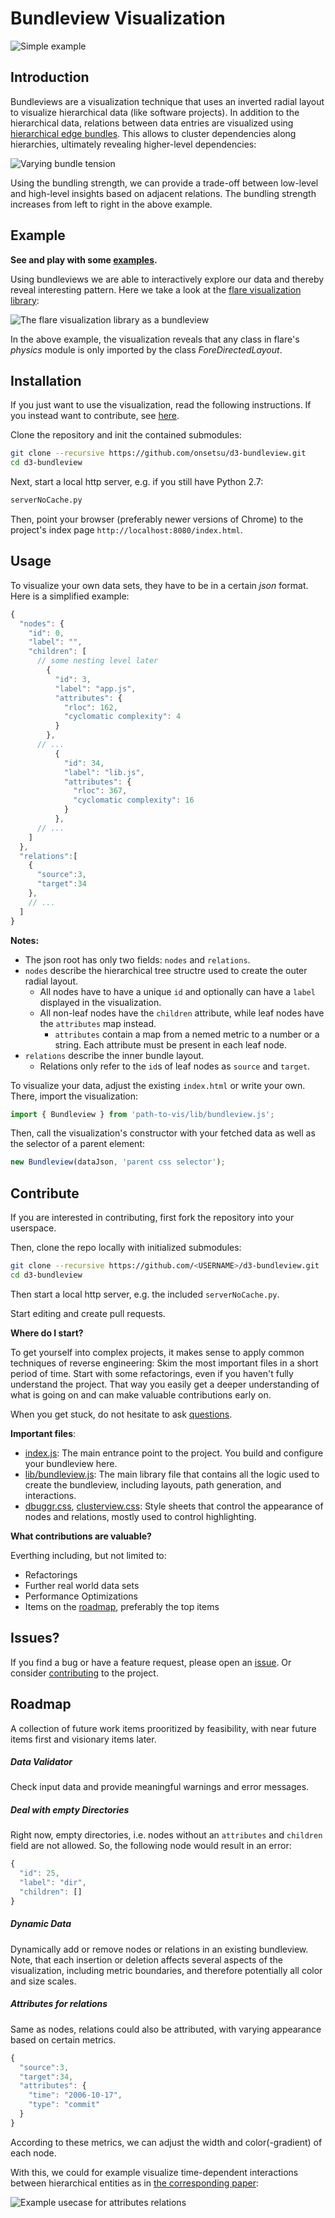 # Bundleview Visualization

![Simple example][generated bundleview]

## Introduction

Bundleviews are a visualization technique that uses an inverted radial layout to visualize hierarchical data (like software projects). In addition to the hierarchical data, relations between data entries are visualized using [hierarchical edge bundles][hierarchical edge bundles paper]. This allows to cluster dependencies along hierarchies, ultimately revealing higher-level dependencies:

![Varying bundle tension][varying bundletension]

Using the bundling strength, we can provide a trade-off between low-level and high-level insights based on adjacent relations. The bundling strength increases from left to right in the above example.

## Example

**See  and play with some [examples][gh-pages].**

Using bundleviews we are able to interactively explore our data and thereby reveal interesting pattern. Here we take a look at the [flare visualization library][flare]:

![The flare visualization library as a bundleview][flare-physics-import]

In the above example, the visualization reveals that any class in flare's *physics* module is only imported by the class *ForeDirectedLayout*.

## Installation
If you just want to use the visualization, read the following instructions. If you instead want to contribute, see [here][section contribute].

Clone the repository and init the contained submodules:
```bash
git clone --recursive https://github.com/onsetsu/d3-bundleview.git
cd d3-bundleview
```

Next, start a local http server, e.g. if you still have Python 2.7:
```bash
serverNoCache.py
```

Then, point your browser (preferably newer versions of Chrome) to the project's index page `http://localhost:8080/index.html`.

## Usage

To visualize your own data sets, they have to be in a certain *json* format. Here is a simplified example:

```js
{
  "nodes": {
    "id": 0,
    "label": "",
    "children": [
      // some nesting level later
        {
          "id": 3,
          "label": "app.js",
          "attributes": {
            "rloc": 162,
            "cyclomatic complexity": 4
          }
        },
      // ...
          {
            "id": 34,
            "label": "lib.js",
            "attributes": {
              "rloc": 367,
              "cyclomatic complexity": 16
            }
          },
      // ...
    ]
  },
  "relations":[
    {
      "source":3,
      "target":34
    },
    // ...
  ]
}
```
**Notes:**
- The json root has only two fields: `nodes` and `relations`.
- `nodes` describe the hierarchical tree structre used to create the outer radial layout.
  - All nodes have to have a unique `id` and optionally can have a `label` displayed in the visualization.
  - All non-leaf nodes have the `children` attribute, while leaf nodes have the `attributes` map instead.
    - `attributes` contain a map from a nemed metric to a number or a string. Each attribute must be present in each leaf node.
- `relations` describe the inner bundle layout.
  - Relations only refer to the `id`s of leaf nodes as `source` and `target`.

To visualize your data, adjust the existing `index.html` or write your own. There, import the visualization:
```js
import { Bundleview } from 'path-to-vis/lib/bundleview.js';
```

Then, call the visualization's constructor with your fetched data as well as the selector of a parent element:
```js
new Bundleview(dataJson, 'parent css selector');
```

## Contribute
If you are interested in contributing, first fork the repository into your userspace.

Then, clone the repo locally with initialized submodules:
```bash
git clone --recursive https://github.com/<USERNAME>/d3-bundleview.git
cd d3-bundleview
```

Then start a local http server, e.g. the included `serverNoCache.py`.

Start editing and create pull requests.

**Where do I start?**

To get yourself into complex projects, it makes sense to apply common techniques of reverse engineering:
Skim the most important files in a short period of time.
Start with some refactorings, even if you haven't fully understand the project.
That way you easily get a deeper understanding of what is going on and can make valuable contributions early on.

When you get stuck, do not hesitate to ask [questions][questions].

**Important files**:

- [index.js](./index.js): The main entrance point to the project. You build and configure your bundleview here. 
- [lib/bundleview.js](./lib/bundleview.js): The main library file that contains all the logic used to create the bundleview, including layouts, path generation, and interactions.
- [dbuggr.css](./dbuggr.css), [clusterview.css](./lib/clusterview.css): Style sheets that control the appearance of nodes and relations, mostly used to control highlighting.

**What contributions are valuable?**

Everthing including, but not limited to:
- Refactorings
- Further real world data sets
- Performance Optimizations
- Items on the [roadmap][section roadmap], preferably the top items

## Issues?
If you find a bug or have a feature request, please open an [issue][issues]. Or consider [contributing][section contribute] to the project.

## Roadmap
A collection of future work items prooritized by feasibility, with near future items first and visionary items later. 

##### Data Validator

Check input data and provide meaningful warnings and error messages.

##### Deal with empty Directories

Right now, empty directories, i.e. nodes without an `attributes` and `children` field are not allowed. So, the following node would result in an error:

```js
{
  "id": 25,
  "label": "dir",
  "children": []
}
```

##### Dynamic Data

Dynamically add or remove nodes or relations in an existing bundleview.
Note, that each insertion or deletion affects several aspects of the visualization, including metric boundaries, and therefore potentially all color and size scales.

##### Attributes for relations

Same as nodes, relations could also be attributed, with varying appearance based on certain metrics.
```js
{
  "source":3,
  "target":34,
  "attributes": {
    "time": "2006-10-17",
    "type": "commit"
  }
}
```
According to these metrics, we can adjust the width and color(-gradient) of each node.

With this, we could for example visualize time-dependent interactions between hierarchical entities as in [the corresponding paper][Cornelissen, 2008]:

![Example usecase for attributes relations][roadmap relation attributes]





[section contribute]: ./README.md#contribute
[section roadmap]: ./README.md#roadmap

[hierarchical edge bundles paper]: http://citeseerx.ist.psu.edu/viewdoc/download?doi=10.1.1.220.8113&rep=rep1&type=pdf "Holten's milestone paper"
[Cornelissen, 2008]: http://www.sciencedirect.com/science/article/pii/S0164121208000502 "Execution trace analysis through massive sequence and circular bundle views"

[questions]: https://github.com/onsetsu/d3-bundleview/issues
[issues]: https://github.com/onsetsu/d3-bundleview/issues

[flare]: http://flare.prefuse.org/
[varying bundletension]: ./example/varying-bundletension.png "Varying bundle tension reveals or hides"
[generated bundleview]: ./example/generated-bundleview.png "Showing some randomly generated data"
[gh-pages]: https://onsetsu.github.io/d3-bundleview "Go to the demo at gh-pages"
[flare-physics-import]: ./example/flare-physics-import.png "Physics components are only used by ForceDirectedLayout"
[roadmap relation attributes]: ./example/roadmap/relation-attributes.png "Visualizing sequences of interaction between hierarchical entities"
